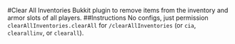 #Clear All Inventories
Bukkit plugin to remove items from the inventory and armor slots of all players.
##Instructions
No configs, just permission `clearAllInventories.clearAll` for `/clearAllInventories` (or `cia`, `clearallinv`, or `clearall`).